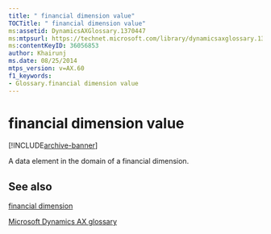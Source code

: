 ```yaml
---
title: " financial dimension value"
TOCTitle: " financial dimension value"
ms:assetid: DynamicsAXGlossary.1370447
ms:mtpsurl: https://technet.microsoft.com/library/dynamicsaxglossary.1370447(v=AX.60)
ms:contentKeyID: 36056853
author: Khairunj
ms.date: 08/25/2014
mtps_version: v=AX.60
f1_keywords:
- Glossary.financial dimension value
---
```


# financial dimension value


[!INCLUDE[archive-banner](includes/archive-banner.md)]

A data element in the domain of a financial dimension.

## See also

[financial dimension](financial-dimension.md)

[Microsoft Dynamics AX glossary](glossary/microsoft-dynamics-ax-glossary.md)

  


